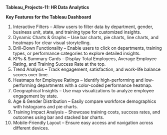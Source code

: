 **Tableau_Projects-11: HR Data Analytics**

**Key Features for the Tableau Dashboard**
1. Interactive Filters – Allow users to filter data by department, gender, business unit, state, and training type for customized insights.
2. Dynamic Charts & Graphs – Use bar charts, pie charts, line charts, and heatmaps for clear visual storytelling.
3. Drill-Down Functionality – Enable users to click on departments, training types, or performance categories to explore detailed insights.
4. KPIs & Summary Cards – Display Total Employees, Average Employee Rating, and Training Success Rate at the top.
5. Trend Analysis – Track engagement, satisfaction, and work-life balance scores over time.
6. Heatmaps for Employee Ratings – Identify high-performing and low-performing departments with a color-coded performance heatmap.
7. Geographical Insights – Use map visualizations to analyze employee engagement by state.
8. Age & Gender Distribution – Easily compare workforce demographics with histograms and pie charts.
9. Training Impact Analysis – Showcase training costs, success rates, and outcomes using bar and stacked bar charts.
10. Mobile-Friendly Layout – Ensure easy access and navigation across different devices.
